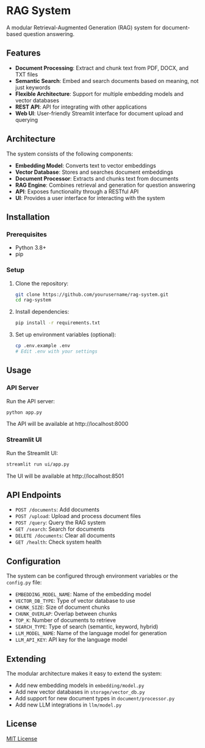 # RAG System

A modular Retrieval-Augmented Generation (RAG) system for document-based question answering.

## Features

- **Document Processing**: Extract and chunk text from PDF, DOCX, and TXT files
- **Semantic Search**: Embed and search documents based on meaning, not just keywords
- **Flexible Architecture**: Support for multiple embedding models and vector databases
- **REST API**: API for integrating with other applications
- **Web UI**: User-friendly Streamlit interface for document upload and querying

## Architecture

The system consists of the following components:

- **Embedding Model**: Converts text to vector embeddings
- **Vector Database**: Stores and searches document embeddings
- **Document Processor**: Extracts and chunks text from documents
- **RAG Engine**: Combines retrieval and generation for question answering
- **API**: Exposes functionality through a RESTful API
- **UI**: Provides a user interface for interacting with the system

## Installation

### Prerequisites

- Python 3.8+
- pip

### Setup

1. Clone the repository:
   ```bash
   git clone https://github.com/yourusername/rag-system.git
   cd rag-system
   ```

2. Install dependencies:
   ```bash
   pip install -r requirements.txt
   ```

3. Set up environment variables (optional):
   ```bash
   cp .env.example .env
   # Edit .env with your settings
   ```

## Usage

### API Server

Run the API server:

```bash
python app.py
```

The API will be available at http://localhost:8000

### Streamlit UI

Run the Streamlit UI:

```bash
streamlit run ui/app.py
```

The UI will be available at http://localhost:8501

## API Endpoints

- `POST /documents`: Add documents
- `POST /upload`: Upload and process document files
- `POST /query`: Query the RAG system
- `GET /search`: Search for documents
- `DELETE /documents`: Clear all documents
- `GET /health`: Check system health

## Configuration

The system can be configured through environment variables or the `config.py` file:

- `EMBEDDING_MODEL_NAME`: Name of the embedding model
- `VECTOR_DB_TYPE`: Type of vector database to use
- `CHUNK_SIZE`: Size of document chunks
- `CHUNK_OVERLAP`: Overlap between chunks
- `TOP_K`: Number of documents to retrieve
- `SEARCH_TYPE`: Type of search (semantic, keyword, hybrid)
- `LLM_MODEL_NAME`: Name of the language model for generation
- `LLM_API_KEY`: API key for the language model

## Extending

The modular architecture makes it easy to extend the system:

- Add new embedding models in `embedding/model.py`
- Add new vector databases in `storage/vector_db.py`
- Add support for new document types in `document/processor.py`
- Add new LLM integrations in `llm/model.py`

## License

[MIT License](LICENSE)

